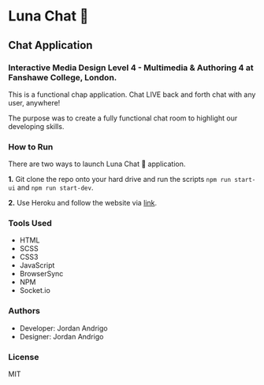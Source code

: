 # Luna Chat 🌙

## Chat Application 

### **Interactive Media Design** Level 4 - Multimedia & Authoring 4 at Fanshawe College, London.

This is a functional chap application. Chat LIVE back and forth chat with any user, anywhere! 

The purpose was to create a fully functional chat room to highlight our developing skills.

### How to Run

There are two ways to launch Luna Chat 🌙 application.

**1.**  Git clone the repo onto your hard drive and run the scripts `npm run start-ui` and `npm run start-dev`.

**2.** Use Heroku and follow the website via [link](https://lunachat.herokuapp.com/).

### Tools Used

- HTML
- SCSS
- CSS3
- JavaScript
- BrowserSync
- NPM
- Socket.io

### Authors

- Developer: Jordan Andrigo
- Designer: Jordan Andrigo

### License

MIT
